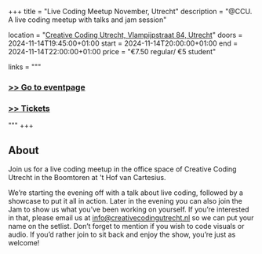+++
title       = "Live Coding Meetup November, Utrecht"
description = "@CCU. A live coding meetup with talks and jam session"

location    = "[Creative Coding Utrecht, Vlampijpstraat 84, Utrecht](https://www.openstreetmap.org/node/9836696489)"
doors       = 2024-11-14T19:45:00+01:00
start       = 2024-11-14T20:00:00+01:00
end         = 2024-11-14T22:00:00+01:00
price       = "€7.50 regular/ €5 student"

links = """
  ### [>> Go to eventpage](https://creativecodingutrecht.nl/en/calendar/live-coding-meetup-november-2024)
  ### [>> Tickets](https://ccu.stager.co/web/tickets/111465108)
"""
+++

## About

Join us for a live coding meetup in the office space of Creative Coding Utrecht in the Boomtoren at 't Hof van Cartesius. 

We’re starting the evening off with a talk about live coding, followed by a showcase to put it all in action. Later in the evening you can also join the Jam to show us what you’ve been working on yourself. If you’re interested in that, please email us at info@creativecodingutrecht.nl so we can put your name on the setlist. Don’t forget to mention if you wish to code visuals or audio. If you’d rather join to sit back and enjoy the show, you’re just as welcome!

